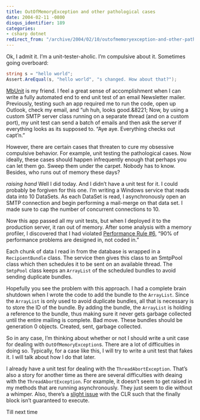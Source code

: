 ```yaml
---
title: OutOfMemoryException and other pathological cases
date: 2004-02-11 -0800
disqus_identifier: 189
categories:
- csharp dotnet
redirect_from: "/archive/2004/02/10/outofmemoryexception-and-other-pathological-cases.aspx/"
---
```


Ok, I admit it. I’m a unit-tester-aholic. I’m compulsive about it.
Sometimes going overboard:

```csharp
string s = "hello world";
Assert.AreEqual(s, "hello world", "s changed. How about that?");
```

[MbUnit](http://mbunit.com/ "MbUnit Unit Testing Framework") is my friend. I feel a great sense of accomplishment when I can write a fully automated end to end unit test of an email Newsletter mailer. Previously, testing such an app required me to run the code, open up Outlook, check my email, and “uh huh, looks good.&8221; Now, by using a
custom SMTP server class running on a separate thread (and on a custom port), my unit test can send a batch of emails and then ask the server if everything looks as its supposed to. “Aye aye. Everything checks out capt’n.”

However, there are certain cases that threaten to cure my obsessive compulsive behavior. For example, unit testing the pathological cases. Now ideally, these cases should happen infrequently enough that perhaps you can let them go. Sweep them under the carpet. Nobody has to know. Besides, who runs out of memory these days?

*raising hand* Well I did today. And I didn’t have a unit test for it. I could probably be forgiven for this one. I’m writing a Windows service that reads data into 10 DataSets. As each DataSet is read, I asynchronously open an SMTP connection and begin performing a mail-merge on that data set. I made sure to cap the number of concurrent connections to 10.

Now this app passed all my unit tests, but when I deployed it to the production server, it ran out of memory. After some analysis with a memory profiler, I discovered that I had violated [Performance Rule #6,](http://www.panopticoncentral.net/PermaLink.aspx/eacfc5e0-42df-44b0-bb9a-94354b689b17#1d6d1f3c-3fd6-4e09-8761-de3dc769a27a "Performance Rule") “90% of performance problems are designed in, not coded in.”

Each chunk of data I read in from the database is wrapped in a `RecipientBundle` class. The service then gives this class to an SmtpPool class which then schedules it to be sent on an available thread. The `SmtpPool` class keeps an `ArrayList` of the scheduled bundles to avoid sending duplicate bundles.

Hopefully you see the problem with this approach. I had a complete brain shutdown when I wrote the code to add the bundle to the `ArrayList`. Since the `ArrayList` is only used to avoid duplicate bundles, all that is necessary is to store the ID of the bundle. By adding the bundle, the `ArrayList` is holding a reference to the bundle, thus making sure it never
gets garbage collected until the entire mailing is complete. Bad move. These bundles should be generation 0 objects. Created, sent, garbage collected.

So in any case, I’m thinking about whether or not I should write a unit case for dealing with `OutOfMemoryException`s. There are a lot of difficulties in doing so. Typically, for a case like this, I will try to write a unit test that fakes it. I will talk about how I do that later.

I already have a unit test for dealing with the `ThreadAbortException`. That’s also a story for another time as there are several difficulties with deaing with the `ThreadAbortException`. For example, it doesn’t seem to get raised in my methods that are running asynchronously. They just seem to die without a whimper. Also, there’s a [slight issue](http://headblender.com/joe/blog/archives/geekness/001084.html "Slight Issue with the Finally Block")
with the CLR such that the finally block isn’t guaranteed to execute.

Till next time
